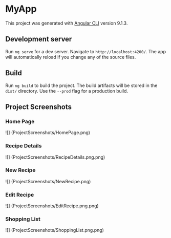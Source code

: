# MyApp

This project was generated with [Angular CLI](https://github.com/angular/angular-cli) version 9.1.3.

## Development server

Run `ng serve` for a dev server. Navigate to `http://localhost:4200/`. The app will automatically reload if you change any of the source files.

## Build

Run `ng build` to build the project. The build artifacts will be stored in the `dist/` directory. Use the `--prod` flag for a production build.

## Project Screenshots

### Home Page
![] (ProjectScreenshots/HomePage.png)

### Recipe Details
![] (ProjectScreenshots/RecipeDetails.png.png)

### New Recipe
![] (ProjectScreenshots/NewRecipe.png)

### Edit Recipe
![] (ProjectScreenshots/EditRecipe.png.png)

### Shopping List
![] (ProjectScreenshots/ShoppingList.png.png)
